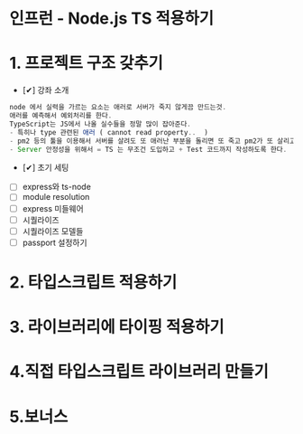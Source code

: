 # 인프런 - Node.js TS 적용하기



# 1. 프로젝트 구조 갖추기

- [✔] 강좌 소개

```js
node 에서 실력을 가르는 요소는 애러로 서버가 죽지 않게끔 만드는것.
애러를 예측해서 예외처리를 한다.
TypeScript는 JS에서 나올 실수들을 정말 많이 잡아준다.
- 특히나 type 관련된 애러 ( cannot read property..  )
- pm2 등의 툴을 이용해서 서버를 살려도 또 애러난 부분을 돌리면 또 죽고 pm2가 또 살리고 반복
- Server 안정성을 위해서 = TS 는 무조건 도입하고 + Test 코드까지 작성하도록 한다.
```
- [✔] 초기 세팅
- [ ] express와 ts-node
- [ ] module resolution
- [ ] express 미들웨어
- [ ] 시퀄라이즈
- [ ] 시퀄라이즈 모델들
- [ ] passport 설정하기

# 2. 타입스크립트 적용하기


# 3. 라이브러리에 타이핑 적용하기



# 4.직접 타입스크립트 라이브러리 만들기


# 5.보너스